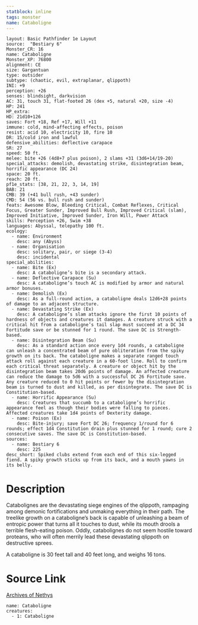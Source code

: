 ```yaml
---
statblock: inline
tags: monster
name: Cataboligne
---
```

```statblock
layout: Basic Pathfinder 1e Layout
source:  "Bestiary 6"
Monster_CR: 16
name: Cataboligne
Monster_XP: 76800
alignment: CE
size: Gargantuan
type: outsider
subtype: (chaotic, evil, extraplanar, qlippoth)
INI: +9
perception: +26
senses: blindsight, darkvision
AC: 31, touch 31, flat-footed 26 (dex +5, natural +20, size -4)
HP: 241
HP_extra: 
HD: 21d10+126
saves: Fort +18, Ref +17, Will +11
immune: cold, mind-affecting effects, poison
resist: acid 10, electricity 10, fire 10
DR: 15/cold iron and lawful
defensive_abilities: deflective carapace
SR: 27
speed: 50 ft.
melee: bite +26 (4d8+7 plus poison), 2 slams +31 (3d6+14/19-20)
special_attacks: demolish, devastating strike, disintegration beam, horrific appearance (DC 24)
space: 20 ft.
reach: 20 ft.
pf1e_stats: [38, 21, 22, 3, 14, 19]
BAB: 21
CMB: 39 (+41 bull rush, +43 sunder)
CMD: 54 (56 vs. bull rush and sunder)
feats: Awesome Blow, Bleeding Critical, Combat Reflexes, Critical Focus, Greater Sunder, Improved Bull Rush, Improved Critical (slam), Improved Initiative, Improved Sunder, Iron Will, Power Attack
skills: Perception +26, Swim +38
languages: Abyssal, telepathy 100 ft.
ecology:
  - name: Environment
    desc: any (Abyss)
  - name: Organisation
    desc: solitary, pair, or siege (3-4)
    desc: incidental
special_abilities:
  - name: Bite (Ex)
    desc: A cataboligne’s bite is a secondary attack.
  - name: Deflective Carapace (Su)
    desc: A cataboligne’s touch AC is modified by armor and natural armor bonuses.
  - name: Demolish (Ex)
    desc: As a full-round action, a cataboligne deals 12d6+28 points of damage to an adjacent structure.
  - name: Devastating Strike (Ex)
    desc: A cataboligne’s slam attacks ignore the first 10 points of hardness of objects and creatures it damages. A creature struck with a critical hit from a cataboligne’s tail slap must succeed at a DC 34 Fortitude save or be stunned for 1 round. The save DC is Strength-based.
  - name: Disintegration Beam (Su)
    desc: As a standard action once every 1d4 rounds, a cataboligne can unleash a concentrated beam of pure obliteration from the spiky growth on its back. The cataboligne makes a separate ranged touch attack roll against each creature in a 60-foot line. Roll to confirm each critical threat separately. A creature or object hit by the disintegration beam takes 20d6 points of damage. An affected creature can reduce the damage to 5d6 with a successful DC 26 Fortitude save. Any creature reduced to 0 hit points or fewer by the disintegration beam is turned to dust and killed, as per disintegrate. The save DC is Constitution-based.
  - name: Horrific Appearance (Su)
    desc: Creatures that succumb to a cataboligne’s horrific appearance feel as though their bodies were falling to pieces. Affected creatures take 1d4 points of Dexterity damage.
  - name: Poison (Ex)
    desc: Bite-injury; save Fort DC 26; frequency 1/round for 6 rounds; effect 1d4 Constitution drain plus stunned for 1 round; cure 2 consecutive saves. The save DC is Constitution-based.
sources:
  - name: Bestiary 6
    desc: 225
desc_short: Spiked clubs extend from each end of this six-legged fiend. A spiky growth sticks up from its back, and a mouth yawns in its belly.
```
# Description
Catabolignes are the devastating siege engines of the qlippoth, rampaging among demonic fortifications and unmaking everything in their path. The treelike growth on a cataboligne’s back is capable of unleashing a beam of entropic power that turns all it touches to dust, while its mouth drools a terrible flesh-eating poison. Oddly, catabolignes do not seem hostile toward proteans, who will often merrily lead these devastating qlippoth on destructive sprees. 

A cataboligne is 30 feet tall and 40 feet long, and weighs 16 tons.
# Source Link
[Archives of Nethys](https://aonprd.com/MonsterDisplay.aspx?ItemName=Cataboligne)
```encounter-table
name: Cataboligne
creatures:
  - 1: Cataboligne
```
